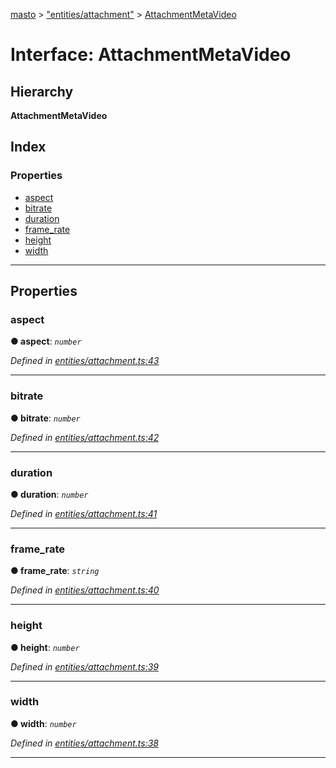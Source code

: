 [masto](../README.md) > ["entities/attachment"](../modules/_entities_attachment_.md) > [AttachmentMetaVideo](../interfaces/_entities_attachment_.attachmentmetavideo.md)

# Interface: AttachmentMetaVideo

## Hierarchy

**AttachmentMetaVideo**

## Index

### Properties

* [aspect](_entities_attachment_.attachmentmetavideo.md#aspect)
* [bitrate](_entities_attachment_.attachmentmetavideo.md#bitrate)
* [duration](_entities_attachment_.attachmentmetavideo.md#duration)
* [frame_rate](_entities_attachment_.attachmentmetavideo.md#frame_rate)
* [height](_entities_attachment_.attachmentmetavideo.md#height)
* [width](_entities_attachment_.attachmentmetavideo.md#width)

---

## Properties

<a id="aspect"></a>

###  aspect

**● aspect**: *`number`*

*Defined in [entities/attachment.ts:43](https://github.com/neet/masto.js/blob/3b7330b/src/entities/attachment.ts#L43)*

___
<a id="bitrate"></a>

###  bitrate

**● bitrate**: *`number`*

*Defined in [entities/attachment.ts:42](https://github.com/neet/masto.js/blob/3b7330b/src/entities/attachment.ts#L42)*

___
<a id="duration"></a>

###  duration

**● duration**: *`number`*

*Defined in [entities/attachment.ts:41](https://github.com/neet/masto.js/blob/3b7330b/src/entities/attachment.ts#L41)*

___
<a id="frame_rate"></a>

###  frame_rate

**● frame_rate**: *`string`*

*Defined in [entities/attachment.ts:40](https://github.com/neet/masto.js/blob/3b7330b/src/entities/attachment.ts#L40)*

___
<a id="height"></a>

###  height

**● height**: *`number`*

*Defined in [entities/attachment.ts:39](https://github.com/neet/masto.js/blob/3b7330b/src/entities/attachment.ts#L39)*

___
<a id="width"></a>

###  width

**● width**: *`number`*

*Defined in [entities/attachment.ts:38](https://github.com/neet/masto.js/blob/3b7330b/src/entities/attachment.ts#L38)*

___

